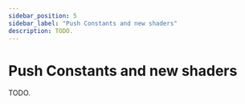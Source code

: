 ```yaml
---
sidebar_position: 5
sidebar_label: "Push Constants and new shaders"
description: TODO.
---
```


# Push Constants and new shaders

TODO.
